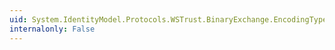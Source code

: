 ```yaml
---
uid: System.IdentityModel.Protocols.WSTrust.BinaryExchange.EncodingType
internalonly: False
---
```

